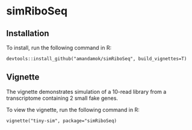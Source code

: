 # simRiboSeq

## Installation

To install, run the following command in R:

`devtools::install_github("amandamok/simRiboSeq", build_vignettes=T)`

## Vignette

The vignette demonstrates simulation of a 10-read library from a transcriptome containing 2 small fake genes. 

To view the vignette, run the following command in R:

`vignette("tiny-sim", package="simRiboSeq)`
